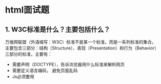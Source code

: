 # html面试题

## 1. W3C标准是什么？主要包括什么？
万维网联盟（外语缩写：W3C）标准不是某一个标准，而是一系列标准的集合。主要包含三部分：结构（Structure）、表现（Presentation）和行为（Behavior）三部分的标准，主要有：
 - 需要声明（DOCTYPE），告诉浏览器用什么标准来解析网页
 - 需要定义语言编码， 避免页面乱码
 - Js必须要用<script language="javascript" type="text/javascript">来开头定义，以保证在不支持js的浏览器上直接显示出来。
 - CSS必须要用<style type=“text/css”>开头来定义，为保证各浏览器的兼容性，在写CSS时请都写上数量单位
 - 使用注释时正确的用等号或者空格替换内部的虚线
 - 所有标签的元素和属性名字都必须使用小写，属性必须有属性值，属性值必须用引号括起来（”” ”）双引号或单引号
 - 把所有特殊符号用编码表示：空格为&nbsp; 、小于号（<）&lt、大于号（>）&gt、和号（&）&amp等
 - 标签要正确嵌套和闭合，图片添加有意义的alt属性，form表单中增加label，以增加用户友好度

## 2. js中attribution和property的区别
   attribution是html标签上的特性，值只能为string，属于property的一个子集。而property是dom对象的属性，为js的对象属性。
   - attr设置的值会同步到property中，反之property设置的值不会同步到attr中
   - 更改attr和props上任意的值，都会反馈到html上

## 3. css 加载会造成阻塞吗
CSS加载不会阻塞DOM的解析，但会阻塞Dom的渲染。因为Render Tree依赖于DOM Tree和CSSOM Tree，所以他必须等待到CSSOM Tree构建完成。 由于JS是可操纵DOM和css样式，所以css会阻塞后面js的执行

## 4. DOMContentLoaded 与 load 的区别
- 当 DOMContentLoaded 事件触发时,仅当 DOM 解析完成后,不包括样式表,图片。
- 当 onload 事件触发时,页面上所有的 DOM,样式表,脚本,图片等资源已经加载完毕。
- DOMContentLoaded 早于 load
